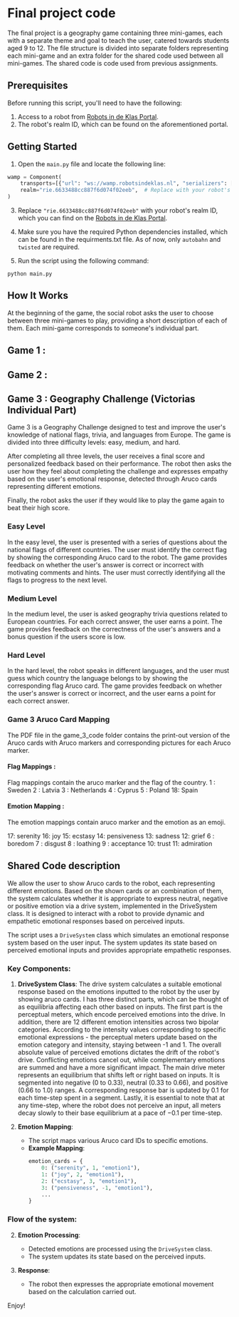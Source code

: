 # Final project code

The final project is a geography game containing three mini-games, each with a separate theme and goal to teach the user, catered towards students aged 9 to 12. The file structure is divided into separate folders representing each mini-game and an extra folder for the shared code used between all mini-games. The shared code is code used from previous assignments.

## Prerequisites

Before running this script, you'll need to have the following:

1. Access to a robot from  [Robots in de Klas Portal](https://portal.robotsindeklas.nl).
2. The robot's realm ID, which can be found on the aforementioned portal.

## Getting Started

1. Open the `main.py` file and locate the following line:

```python
wamp = Component(
    transports=[{"url": "ws://wamp.robotsindeklas.nl", "serializers": ["msgpack"]}],
    realm="rie.6633488cc887f6d074f02eeb",  # Replace with your robot's realm ID
)
```

3. Replace `"rie.6633488cc887f6d074f02eeb"` with your robot's realm ID, which you can find on the [Robots in de Klas Portal](https://portal.robotsindeklas.nl).

4. Make sure you have the required Python dependencies installed, which can be found in the requirments.txt file. As of now, only `autobahn` and `twisted` are required.

5. Run the script using the following command:

```
python main.py
```

## How It Works

At the beginning of the game, the social robot asks the user to choose between three mini-games to play, providing a short description of each of them. Each mini-game corresponds to someone's individual part.

## Game 1 :

## Game 2 :


## Game 3 : Geography Challenge (Victorias Individual Part)

Game 3 is a Geography Challenge designed to test and improve the user's knowledge of national flags, trivia, and languages from Europe. The game is divided into three difficulty levels: easy, medium, and hard.

After completing all three levels, the user receives a final score and personalized feedback based on their performance. The robot then asks the user how they feel about completing the challenge and expresses empathy based on the user's emotional response, detected through Aruco cards representing different emotions.

Finally, the robot asks the user if they would like to play the game again to beat their high score.

### Easy Level 
In the easy level, the user is presented with a series of questions about the national flags of different countries. The user must identify the correct flag by showing the corresponding Aruco card to the robot. The game provides feedback on whether the user's answer is correct or incorrect with motivating comments and hints. The user must correctly identifying all the flags to progress to the next level.

### Medium Level
In the medium level, the user is asked geography trivia questions related to European countries. For each correct answer, the user earns a point. The game provides feedback on the correctness of the user's answers and a bonus question if the users score is low.

### Hard Level
In the hard level, the robot speaks in different languages, and the user must guess which country the language belongs to by showing the corresponding flag Aruco card. The game provides feedback on whether the user's answer is correct or incorrect, and the user earns a point for each correct answer.


### Game 3 Aruco Card Mapping

   The PDF file in the game_3_code folder contains the print-out version of the Aruco cards with Aruco markers and corresponding pictures for each Aruco marker.

   #### Flag Mappings :
   Flag mappings contain the aruco marker and the flag of the country. 
   1 : Sweden 
   2 : Latvia
   3 : Netherlands
   4 : Cyprus
   5 : Poland
   18: Spain

   
   #### Emotion Mapping :
   The emotion mappings contain aruco marker and the emotion as an emoji.

   17: serenity
   16: joy
   15: ecstasy
   14: pensiveness
   13: sadness
   12: grief
   6 : boredom
   7 : disgust
   8 : loathing
   9 : acceptance
   10: trust
   11: admiration



## Shared Code description

We allow the user to show Aruco cards to the robot, each representing different emotions. Based on the shown cards or an combination of them, the system calculates whether it is appropriate to express neutral, negative or positive emotion via a drive system, implemented in the DriveSystem class. It is designed to interact with a robot to provide dynamic and empathetic emotional responses based on perceived inputs.

The script uses a `DriveSystem` class which simulates an emotional response system based on the user input. The system updates its state based on perceived emotional inputs and provides appropriate empathetic responses.

### Key Components:

1. **DriveSystem Class**:
  The drive system calculates a suitable emotional response based on the emotions inputted to the robot by the user by showing aruco cards. I has three distinct parts, which can be thought of as equilibria affecting each other based on inputs. The first part is the perceptual meters, which encode perceived emotions into the drive. In addition, there are 12 different emotion intensities across two bipolar categories. According to the intensity values corresponding to specific emotional expressions - the perceptual meters update based on the emotion category and intensity, staying between -1 and 1. The overall absolute value of perceived emotions dictates the drift of the robot's drive. Conflicting emotions cancel out, while complementary emotions are summed and have a more significant impact. The main drive meter represents an equilibrium that shifts left or right based on inputs. It is segmented into negative (0 to 0.33), neutral (0.33 to 0.66), and positive (0.66 to 1.0) ranges. A corresponding response bar is updated by 0.1 for each time-step spent in a segment. Lastly, it is essential to note that at any time-step, where the robot does not perceive an input, all meters decay slowly to their base equilibrium at a pace of $-0.1$ per time-step. 

2. **Emotion Mapping**:
   - The script maps various Aruco card IDs to specific emotions.
   - **Example Mapping**:
     ```python
     emotion_cards = {
         0: ("serenity", 1, "emotion1"),
         1: ("joy", 2, "emotion1"),
         2: ("ecstasy", 3, "emotion1"),
         3: ("pensiveness", -1, "emotion1"),
         ...
     }
     ```

### Flow of the system:

2. **Emotion Processing**:
   - Detected emotions are processed using the `DriveSystem` class.
   - The system updates its state based on the perceived inputs.

3. **Response**:
   - The robot then expresses the appropriate emotional movement based on the calculation carried out.


Enjoy!
